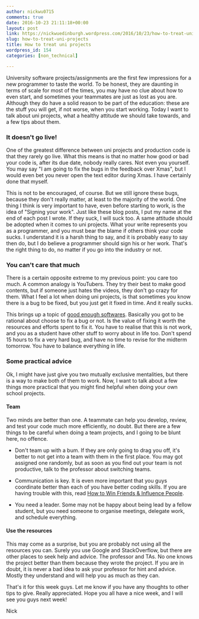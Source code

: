 ```yaml
---
author: nickwu0715
comments: true
date: 2016-10-23 21:11:18+00:00
layout: post
link: https://nickwuedinburgh.wordpress.com/2016/10/23/how-to-treat-uni-projects/
slug: how-to-treat-uni-projects
title: How to treat uni projects
wordpress_id: 154
categories: [non_technical]

---
```


University software projects/assignments are the first few impressions for a new programmer to taste the world. To be honest, they are daunting in terms of scale for most of the times, you may have no clue about how to even start, and sometimes your teammates are just as lost as you are. Although they do have a solid reason to be part of the education: these are the stuff you will get, if not worse, when you start working. Today I want to talk about uni projects, what a healthy attitude we should take towards, and a few tips about them.



### It doesn't go live!



One of the greatest difference between uni projects and production code is that they rarely go live. What this means is that no matter how good or bad your code is, after its due date, nobody really cares. Not even you yourself. You may say "I am going to fix the bugs in the feedback over Xmas", but I would even bet you never open the text editor during Xmas. I have certainly done that myself.

This is not to be encouraged, of course. But we still ignore these bugs, because they don't really matter, at least to the majority of the world. One thing I think is very important to have, even before starting to work, is the idea of "Signing your work". Just like these blog posts, I put my name at the end of each post I wrote. If they suck, I will suck too. A same attitude should be adopted when it comes to uni projects. What your write represents you as a programmer, and you must bear the blame if others think your code sucks. I understand it is a harsh thing to say, and it is probably easy to say then do, but I do believe a programmer should sign his or her work. That's the right thing to do, no matter if you go into the industry or not.



### You can't care that much



There is a certain opposite extreme to my previous point: you care too much. A common analogy is YouTubers. They try their best to make good contents, but if someone just hates the videos, they don't go crazy for them. What I feel a lot when doing uni projects, is that sometimes you know there is a bug to be fixed, but you just get it fixed in time. And it really sucks.

This brings up a topic of [good enough softwares](http://www.softwareresults.us/2010/04/good-enough-software-agile-definition.html). Basically you got to be rational about choose to fix a bug or not. Is the value of fixing it worth the resources and efforts spent to fix it. You have to realise that this is not work, and you as a student have other stuff to worry about in life too. Don't spend 15 hours to fix a very hard bug, and have no time to revise for the midterm tomorrow. You have to balance everything in life.



### Some practical advice



Ok, I might have just give you two mutually exclusive mentalities, but there is a way to make both of them to work. Now, I want to talk about a few things more practical that you might find helpful when doing your own school projects.



#### Team



Two minds are better than one. A teammate can help you develop, review, and test your code much more efficiently, no doubt. But there are a few things to be careful when doing a team projects, and I going to be blunt here, no offence.





  * Don't team up with a bum. If they are only going to drag you off, it's better to not get into a team with them in the first place. You may got assigned one randomly, but as soon as you find out your team is not productive, talk to the professor about switching teams.


  * Communication is key. It is even more important that you guys coordinate better than each of you have better coding skills. If you are having trouble with this, read [How to Win Friends & Influence People](https://www.amazon.com/How-Win-Friends-Influence-People/dp/0671027034/ref=sr_1_1?ie=UTF8&qid=1477256427&sr=8-1&keywords=how+to+win+friends+and+influence+people).


  * You need a leader. Some may not be happy about being lead by a fellow student, but you need someone to organise meetings, delegate work, and schedule everything.





#### Use the resources



This may come as a surprise, but you are probably not using all the resources you can. Surely you use Google and StackOverflow, but there are other places to seek help and advice. The professor and TAs. No one knows the project better than them because they wrote the project. If you are in doubt, it is never a bad idea to ask your professor for hint and advice. Mostly they understand and will help you as much as they can.

That's it for this week guys. Let me know if you have any thoughts to other tips to give. Really appreciated. Hope you all have a nice week, and I will see you guys next week!

Nick
